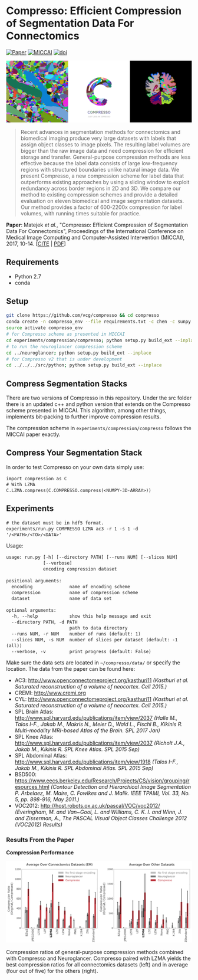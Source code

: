 # Compresso: Efficient Compression of Segmentation Data For Connectomics

[![Paper](https://img.shields.io/badge/paper-accepted-red.svg?colorB=f52ef0)](https://vcg.seas.harvard.edu/publications/compresso-efficient-compression-of-segmentation-data-for-connectomics)
[![MICCAI](https://img.shields.io/badge/presentation-MICCAI%202017-red.svg?colorB=135f89)](http://www.miccai2017.org/schedule)
[![doi](https://img.shields.io/badge/used%20by-rhoana-red.svg?colorB=2bf55b)](http://www.rhoana.org)

![Segmentations](/banner.png?raw=true)

> Recent advances in segmentation methods for connectomics and biomedical imaging produce very large datasets with labels that assign object classes to image pixels. The resulting label volumes are bigger than the raw image data and need compression for efficient storage and transfer. General-purpose compression methods are less effective because the label data consists of large low-frequency regions with structured boundaries unlike natural image data. We present Compresso, a new compression scheme for label data that outperforms existing approaches by using a sliding window to exploit redundancy across border regions in 2D and 3D. We compare our method to existing compression schemes and provide a detailed evaluation on eleven biomedical and image segmentation datasets. Our method provides a factor of 600-2200x compression for label volumes, with running times suitable for practice.

**Paper**: Matejek _et al._, "Compresso: Efficient Compression of Segmentation Data For Connectomics", Proceedings of the International Conference on Medical Image Computing and Computer-Assisted Intervention (MICCAI), 2017, 10-14. \[[CITE](https://scholar.google.com/scholar?q=Compresso%3A+Efficient+Compression+of+Segmentation+Data+For+Connectomics) | [PDF](https://vcg.seas.harvard.edu/publications/compresso-efficient-compression-of-segmentation-data-for-connectomics/paper)\]

## Requirements

- Python 2.7
- conda

## Setup

```bash
git clone https://github.com/vcg/compresso && cd compresso
conda create -n compresso_env --file requirements.txt -c chen -c sunpy -c conda-forge -c auto -c indygreg
source activate compresso_env
# for Compresso scheme as presented in MICCAI
cd experiments/compression/compresso; python setup.py build_ext --inplace
# to run the neuroglancer compression scheme
cd ../neuroglancer; python setup.py build_ext --inplace
# for Compresso v2 that is under development
cd ../../../src/python; python setup.py build_ext --inplace
```

## Compress Segmentation Stacks

There are two versions of Compresso in this repository. Under the src folder there is an updated c++ and python version that extends on the Compresso scheme presented in MICCAI. This algorithm, among other things, implements bit-packing to further improve compression results.

The compression scheme in `experiments/compression/compresso` follows the MICCAI paper exactly. 

## Compress Your Segmentation Stack

In order to test Compresso on your own data simply use:

```
import compression as C
# With LZMA
C.LZMA.compress(C.COMPRESSO.compress(<NUMPY-3D-ARRAY>))
```

## Experiments

```
# the dataset must be in hdf5 format.
experiments/run.py COMPRESSO LZMA ac3 -r 1 -s 1 -d '/<PATH>/<TO>/<DATA>'
```

Usage:

```
usage: run.py [-h] [--directory PATH] [--runs NUM] [--slices NUM]
              [--verbose]
              encoding compression dataset

positional arguments:
  encoding              name of encoding scheme
  compression           name of compression scheme
  dataset               name of data set

optional arguments:
  -h, --help            show this help message and exit
  --directory PATH, -d PATH
                        path to data directory
  --runs NUM, -r NUM    number of runs (default: 1)
  --slices NUM, -s NUM  number of slices per dataset (default: -1 (all))
  --verbose, -v         print progress (default: False) 
```


Make sure the data sets are located in `~/compresso/data/` or specify the location. The data from the paper can be found here:

- AC3: <http://www.openconnectomeproject.org/kasthuri11> _(Kasthuri et al. Saturated reconstruction of a volume of neocortex. Cell 2015.)_
- CREMI: <http://www.cremi.org>
- CYL: <http://www.openconnectomeproject.org/kasthuri11> _(Kasthuri et al. Saturated reconstruction of a volume of neocortex. Cell 2015.)_
- SPL Brain Atlas: <http://www.spl.harvard.edu/publications/item/view/2037> _(Halle M., Talos I-F., Jakab M., Makris N., Meier D., Wald L., Fischl B., Kikinis R. Multi-modality MRI-based Atlas of the Brain. SPL 2017 Jan)_
- SPL Knee Atlas: <http://www.spl.harvard.edu/publications/item/view/2037> _(Richolt J.A., Jakab M., Kikinis R. SPL Knee Atlas. SPL 2015 Sep)_
- SPL Abdominal Atlas: <http://www.spl.harvard.edu/publications/item/view/1918> _(Talos I-F., Jakab M., Kikinis R. SPL Abdominal Atlas. SPL 2015 Sep)_
- BSD500: <https://www.eecs.berkeley.edu/Research/Projects/CS/vision/grouping/resources.html> _(Contour Detection and Hierarchical Image Segmentation P. Arbelaez, M. Maire, C. Fowlkes and J. Malik. IEEE TPAMI, Vol. 33, No. 5, pp. 898-916, May 2011.)_
- VOC2012: <http://host.robots.ox.ac.uk/pascal/VOC/voc2012/> _(Everingham, M. and Van~Gool, L. and Williams, C. K. I. and Winn, J. and Zisserman, A., The PASCAL Visual Object Classes Challenge 2012 (VOC2012) Results)_

### Results From the Paper

**Compression Performance**

![Compression Performance of Connectomics Datasets](/experiments/figures/compression-performance.png?raw=true)

Compression ratios of general-purpose compression methods combined with Compresso and Neuroglancer. Compresso paired with LZMA yields the best compression ratios for all connectomics datasets (left) and in average (four out of five) for the others (right).
